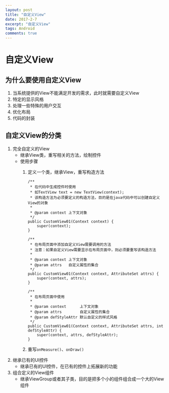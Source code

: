 ```yaml
---
layout: post
title: "自定义View"
date: 2017-2-7
excerpt: "自定义View"
tags: Android
comments: true
---
```


# 自定义View

## 为什么要使用自定义View
1. 当系统提供的View不能满足开发的需求，此时就需要自定义View
2. 特定的显示风格
3. 处理一些特殊的用户交互
4. 优化布局
5. 代码的封装

## 自定义View的分类
1. 完全自定义的View
	- 继承View类，重写相关的方法，绘制控件
	- 使用步骤
		1. 定义一个类，继承View，重写构造方法
			
			```
			/**
		     * 在代码中生成控件时使用
		     * 如TextView text = new TextView(context);
		     * 该构造方法为必须要定义的构造方法，目的是在java代码中可以创建自定义View的对象
		     *
		     * @param context 上下文对象
		     */
		    public CustomView01(Context context) {
		        super(context);
		    }
		
		    /**
		     * 在布局页面中添加自定义View需要调用的方法
		     * 注意：如果自定义View需要显示在布局页面中，则必须要重写该构造方法
		     *
		     * @param context 上下文对象
		     * @param attrs   自定义属性的集合
		     */
		    public CustomView01(Context context, AttributeSet attrs) {
		        super(context, attrs);
		    }
		
		    /**
		     * 在布局页面中使用
		     *
		     * @param context      上下文对象
		     * @param attrs        自定义属性的集合
		     * @param defStyleAttr 默认自定义的样式风格
		     */
		    public CustomView01(Context context, AttributeSet attrs, int defStyleAttr) {
		        super(context, attrs, defStyleAttr);
		    }
			```
			
		2. 重写``onMeasure()``、``onDraw()``
2. 继承已有的UI控件
	- 继承已有的UI控件，在已有的控件上拓展新的功能
3. 组合定义的View组件
	- 继承ViewGroup或者其子类，目的是把多个小的组件组合成一个大的View组件

